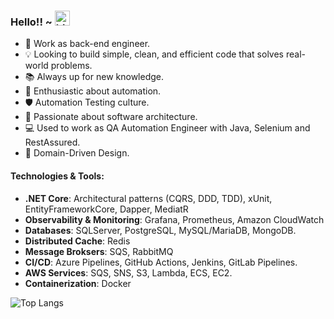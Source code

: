 ### Hello!! ~ <img src="https://user-images.githubusercontent.com/1303154/88677602-1635ba80-d120-11ea-84d8-d263ba5fc3c0.gif" width="24px" alt="hi">



* 💼   Work as back-end engineer.
* 💡   Looking to build simple, clean, and efficient code that solves real-world problems.
* 📚   Always up for new knowledge.
* 🤖   Enthusiastic about automation.
* 🛡️   Automation Testing culture.
* 🌱   Passionate about software architecture.
* 💻   Used to work as QA Automation Engineer with Java, Selenium and RestAssured.
* 📐   Domain-Driven Design.


#### Technologies & Tools:

- **.NET Core**: Architectural patterns (CQRS, DDD, TDD), xUnit, EntityFrameworkCore, Dapper, MediatR
- **Observability & Monitoring**: Grafana, Prometheus, Amazon CloudWatch
- **Databases**: SQLServer, PostgreSQL, MySQL/MariaDB, MongoDB.
- **Distributed Cache**: Redis
- **Message Broksers**: SQS, RabbitMQ
- **CI/CD**: Azure Pipelines, GitHub Actions, Jenkins, GitLab Pipelines.
- **AWS  Services**: SQS, SNS, S3, Lambda, ECS, EC2.
- **Containerization**: Docker


![Top Langs](https://github-readme-stats.vercel.app/api/top-langs/?username=pedronvasconcelos&layout=compact&hide=css,html)



